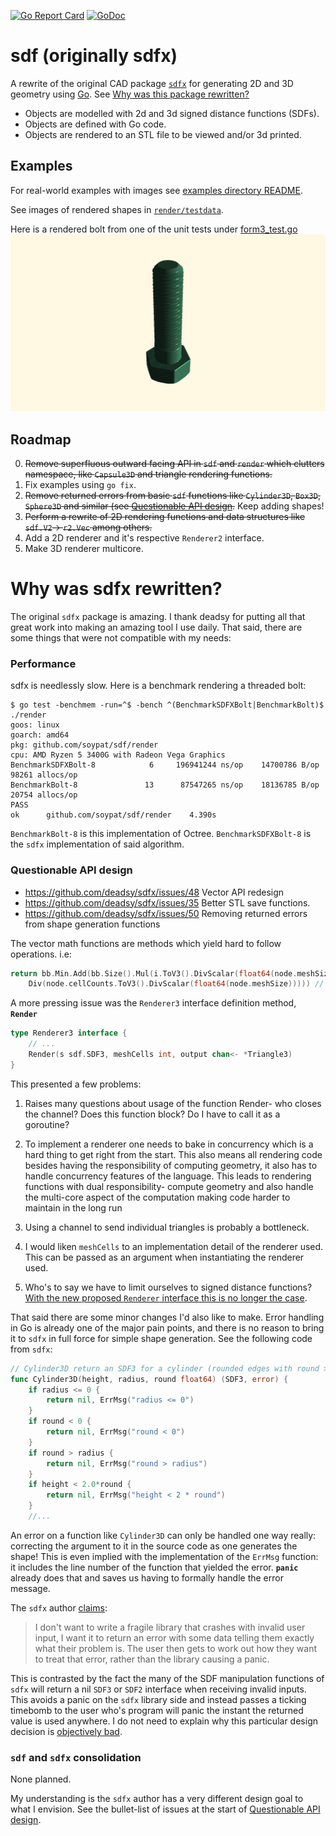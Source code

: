 
[![Go Report Card](https://goreportcard.com/badge/github.com/soypat/sdf)](https://goreportcard.com/report/github.com/soypat/sdf)
[![GoDoc](https://godoc.org/github.com/soypat/sdf?status.svg)](https://godoc.org/github.com/soypat/sdf/sdf)

# sdf (originally sdfx)

A rewrite of the original CAD package [`sdfx`](https://github.com/deadsy/sdfx) for generating 2D and 3D geometry using [Go](https://go.dev/). See [Why was this package rewritten?](#why-was-sdfx-rewritten)

 * Objects are modelled with 2d and 3d signed distance functions (SDFs).
 * Objects are defined with Go code.
 * Objects are rendered to an STL file to be viewed and/or 3d printed.

## Examples
For real-world examples with images see [examples directory README](./examples/).

See images of rendered shapes in [`render/testdata`](./render/testdata/).

Here is a rendered bolt from one of the unit tests under [form3_test.go](./render/form3_test.go)
![renderedBolt](./render/testdata/defactoBolt.png)

## Roadmap
0. ~~Remove superfluous outward facing API in `sdf` and `render` which clutters namespace, like `Capsule3D` and triangle rendering functions.~~
1. Fix examples using `go fix`.
2. ~~Remove returned errors from basic `sdf` functions like `Cylinder3D`, `Box3D`, `Sphere3D` and similar (see [Questionable API design](#questionable-api-design).~~ Keep adding shapes!
3. ~~Perform a rewrite of 2D rendering functions and data structures like `sdf.V2`-> `r2.Vec` among others.~~
4. Add a 2D renderer and it's respective `Renderer2` interface.
5. Make 3D renderer multicore.

# Why was sdfx rewritten?
The original `sdfx` package is amazing. I thank deadsy for putting all that great work into making an amazing tool I use daily. That said, there are some things that were not compatible with my needs:

### Performance
sdfx is needlessly slow. Here is a benchmark rendering a threaded bolt:

```
$ go test -benchmem -run=^$ -bench ^(BenchmarkSDFXBolt|BenchmarkBolt)$ ./render
goos: linux
goarch: amd64
pkg: github.com/soypat/sdf/render
cpu: AMD Ryzen 5 3400G with Radeon Vega Graphics    
BenchmarkSDFXBolt-8   	       6	 196941244 ns/op	14700786 B/op	   98261 allocs/op
BenchmarkBolt-8       	      13	  87547265 ns/op	18136785 B/op	   20754 allocs/op
PASS
ok  	github.com/soypat/sdf/render	4.390s
```
`BenchmarkBolt-8` is this implementation of Octree. `BenchmarkSDFXBolt-8` is the `sdfx` implementation of said algorithm.

### Questionable API design
* https://github.com/deadsy/sdfx/issues/48 Vector API redesign
* https://github.com/deadsy/sdfx/issues/35 Better STL save functions.
* https://github.com/deadsy/sdfx/issues/50 Removing returned errors from shape generation functions

The vector math functions are methods which yield hard to follow operations. i.e:
```go
return bb.Min.Add(bb.Size().Mul(i.ToV3().DivScalar(float64(node.meshSize)).
    Div(node.cellCounts.ToV3().DivScalar(float64(node.meshSize))))) // actual code from original sdfx.
```

A more pressing issue was the `Renderer3` interface definition method, **`Render`**
```go
type Renderer3 interface {
    // ...
    Render(s sdf.SDF3, meshCells int, output chan<- *Triangle3)
}
```

This presented a few problems:

1. Raises many questions about usage of the function Render- who closes the channel? Does this function block? Do I have to call it as a goroutine?

2. To implement a renderer one needs to bake in concurrency which is a hard thing to get right from the start. This also means all rendering code besides having the responsibility of computing geometry, it also has to handle concurrency features of the language. This leads to rendering functions with dual responsibility- compute geometry and also handle the multi-core aspect of the computation making code harder to maintain in the long run

3. Using a channel to send individual triangles is probably a bottleneck.

4. I would liken `meshCells` to an implementation detail of the renderer used. This can be passed as an argument when instantiating the renderer used.

5. Who's to say we have to limit ourselves to signed distance functions? [With the new proposed `Renderer` interface this is no longer the case](./render/render.go).

That said there are some minor changes I'd also like to make. Error handling in Go is already one of the major pain points, and there is no reason to bring it to `sdfx` in full force for simple shape generation. See the following code from `sdfx`:

```go
// Cylinder3D return an SDF3 for a cylinder (rounded edges with round > 0).
func Cylinder3D(height, radius, round float64) (SDF3, error) {
	if radius <= 0 {
		return nil, ErrMsg("radius <= 0")
	}
	if round < 0 {
		return nil, ErrMsg("round < 0")
	}
	if round > radius {
		return nil, ErrMsg("round > radius")
	}
	if height < 2.0*round {
		return nil, ErrMsg("height < 2 * round")
	}
    //...
```
An error on a function like `Cylinder3D` can only be handled one way really: correcting the argument to it in the source code as one generates the shape! This is even implied with the implementation of the `ErrMsg` function: it includes the line number of the function that yielded the error. **`panic`** already does that and saves us having to formally handle the error message.

The `sdfx` author [claims](https://github.com/deadsy/sdfx/issues/50#issuecomment-1110341868):
> I don't want to write a fragile library that crashes with invalid user input, I want it to return an error with some data telling them exactly what their problem is. The user then gets to work out how they want to treat that error, rather than the library causing a panic.

This is contrasted by the fact the many of the SDF manipulation functions of `sdfx` will return a nil `SDF3` or `SDF2` interface when receiving invalid inputs. This avoids a panic on the `sdfx` library side and instead passes a ticking timebomb to the user who's program will panic the instant the returned value is used anywhere. I do not need to explain why this particular design decision is [objectively bad](https://hackernoon.com/null-the-billion-dollar-mistake-8t5z32d6).

### `sdf` and `sdfx` consolidation
None planned.

My understanding is the `sdfx` author has a very different design goal to what I envision. See the bullet-list of issues at the start of [Questionable API design](#questionable-api-design).
